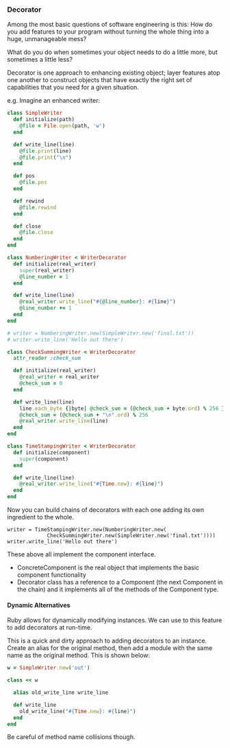 ### Decorator

Among the most basic questions of software engineering is this: How do you add features to your program without turning the whole thing into a huge, unmanageable mess?

What do you do when sometimes your object needs to do a little more, but sometimes a little less?

Decorator is one approach to enhancing existing object; layer features atop one another to construct objects that have exactly the right set of capabilities that you need for a given situation.

e.g. Imagine an enhanced writer:

```sample.rb
class SimpleWriter
  def initialize(path)
    @file = File.open(path, 'w')
  end

  def write_line(line)
    @file.print(line)
    @file.print("\n")
  end

  def pos
    @file.pos
  end

  def rewind
    @file.rewind
  end

  def close
    @file.close
  end
end

class NumberingWriter < WriterDecorator
  def initialize(real_writer)
    super(real_writer)
    @line_number = 1
  end

  def write_line(line)
    @real_writer.write_line("#{@line_number}: #{line}")
    @line_number += 1
  end
end

# writer = NumberingWriter.new(SimpleWriter.new('final.txt'))
# writer.write_line('Hello out there')
```


```mroe.rb
class CheckSummingWriter < WriterDecorator
  attr_reader :check_sum

  def initialize(real_writer)
    @real_writer = real_writer
    @check_sum = 0
  end

  def write_line(line)
    line.each_byte {|byte| @check_sum = (@check_sum + byte.ord) % 256 }
    @check_sum = (@check_sum + "\n".ord) % 256
    @real_writer.write_line(line)
  end
end

class TimeStampingWriter < WriterDecorator
  def initialize(component)
    super(component)
  end

  def write_line(line)
    @real_writer.write_line("#{Time.new}: #{line}")
  end
end
```

Now you can build chains of decorators with each one adding its own ingredient to the whole.

```
writer = TimeStampingWriter.new(NumberingWriter.new(
             CheckSummingWriter.new(SimpleWriter.new('final.txt'))))
writer.write_line('Hello out there')
```

These above all implement the component interface.
- ConcreteComponent is the real object that implements the basic component functionality
- Decorator class has a reference to a Component (the next Component in the chain) and it implements all of the methods of the Component type.


#### Dynamic Alternatives
Ruby allows for dynamically modifying instances. We can use to this feature to add decorators at run-time.

This is a quick and dirty approach to adding decorators to an instance. Create an alias for the original method, then add a module with the same name as the original method. This is shown below:

```dirty.rb
w = SimpleWriter.new('out')

class << w

  alias old_write_line write_line

  def write_line
    old_write_line("#{Time.new}: #{line}")
  end
end
```

Be careful of method name collisions though.
